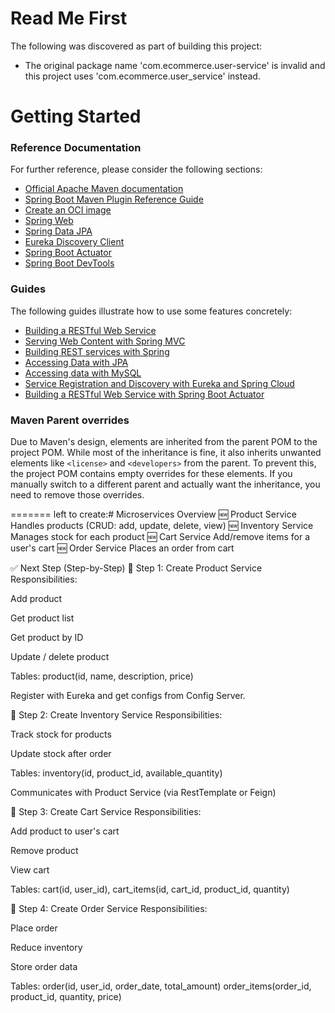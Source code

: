# Read Me First
The following was discovered as part of building this project:

* The original package name 'com.ecommerce.user-service' is invalid and this project uses 'com.ecommerce.user_service' instead.

# Getting Started

### Reference Documentation
For further reference, please consider the following sections:

* [Official Apache Maven documentation](https://maven.apache.org/guides/index.html)
* [Spring Boot Maven Plugin Reference Guide](https://docs.spring.io/spring-boot/3.5.4/maven-plugin)
* [Create an OCI image](https://docs.spring.io/spring-boot/3.5.4/maven-plugin/build-image.html)
* [Spring Web](https://docs.spring.io/spring-boot/3.5.4/reference/web/servlet.html)
* [Spring Data JPA](https://docs.spring.io/spring-boot/3.5.4/reference/data/sql.html#data.sql.jpa-and-spring-data)
* [Eureka Discovery Client](https://docs.spring.io/spring-cloud-netflix/reference/spring-cloud-netflix.html#_service_discovery_eureka_clients)
* [Spring Boot Actuator](https://docs.spring.io/spring-boot/3.5.4/reference/actuator/index.html)
* [Spring Boot DevTools](https://docs.spring.io/spring-boot/3.5.4/reference/using/devtools.html)

### Guides
The following guides illustrate how to use some features concretely:

* [Building a RESTful Web Service](https://spring.io/guides/gs/rest-service/)
* [Serving Web Content with Spring MVC](https://spring.io/guides/gs/serving-web-content/)
* [Building REST services with Spring](https://spring.io/guides/tutorials/rest/)
* [Accessing Data with JPA](https://spring.io/guides/gs/accessing-data-jpa/)
* [Accessing data with MySQL](https://spring.io/guides/gs/accessing-data-mysql/)
* [Service Registration and Discovery with Eureka and Spring Cloud](https://spring.io/guides/gs/service-registration-and-discovery/)
* [Building a RESTful Web Service with Spring Boot Actuator](https://spring.io/guides/gs/actuator-service/)

### Maven Parent overrides

Due to Maven's design, elements are inherited from the parent POM to the project POM.
While most of the inheritance is fine, it also inherits unwanted elements like `<license>` and `<developers>` from the parent.
To prevent this, the project POM contains empty overrides for these elements.
If you manually switch to a different parent and actually want the inheritance, you need to remove those overrides.

=======
left to create:# Microservices Overview
🆕 Product Service	Handles products (CRUD: add, update, delete, view)
🆕 Inventory Service	Manages stock for each product
🆕 Cart Service	Add/remove items for a user's cart
🆕 Order Service  Places an order from cart


✅ Next Step (Step-by-Step)
🔹 Step 1: Create Product Service
Responsibilities:

Add product

Get product list

Get product by ID

Update / delete product

Tables: product(id, name, description, price)

Register with Eureka and get configs from Config Server.

🔹 Step 2: Create Inventory Service
Responsibilities:

Track stock for products

Update stock after order

Tables: inventory(id, product_id, available_quantity)

Communicates with Product Service (via RestTemplate or Feign)

🔹 Step 3: Create Cart Service
Responsibilities:

Add product to user's cart

Remove product

View cart

Tables: cart(id, user_id), cart_items(id, cart_id, product_id, quantity)

🔹 Step 4: Create Order Service
Responsibilities:

Place order

Reduce inventory

Store order data

Tables: order(id, user_id, order_date, total_amount)
order_items(order_id, product_id, quantity, price)